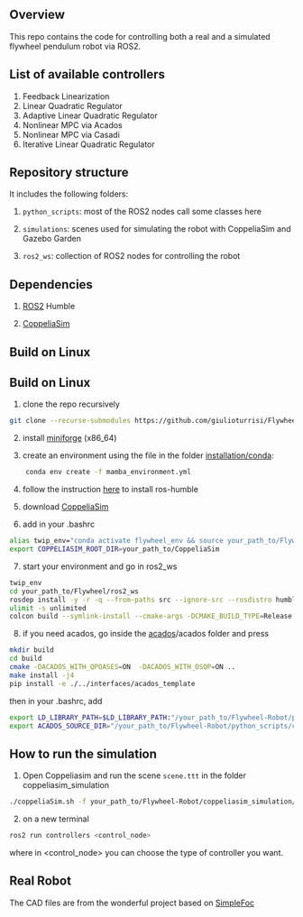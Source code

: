 ## Overview
This repo contains the code for controlling both a real and a simulated flywheel pendulum robot via ROS2. 

## List of available controllers
1. Feedback Linearization
2. Linear Quadratic Regulator
3. Adaptive Linear Quadratic Regulator
4. Nonlinear MPC via Acados
4. Nonlinear MPC via Casadi
6. Iterative Linear Quadratic Regulator

## Repository structure
It includes the following folders:

1. ```python_scripts```: most of the ROS2 nodes call some classes here
 
2. ```simulations```: scenes used for simulating the robot with CoppeliaSim and Gazebo Garden

3. ```ros2_ws```: collection of ROS2 nodes for controlling the robot



## Dependencies
1. [ROS2](https://docs.ros.org/en/humble/Installation.html) Humble

2. [CoppeliaSim](https://www.coppeliarobotics.com/downloads)


## Build on Linux
## Build on Linux
1. clone the repo recursively

```sh
git clone --recurse-submodules https://github.com/giulioturrisi/Flywheel-Robot.git
```


2. install [miniforge](https://github.com/conda-forge/miniforge/releases) (x86_64) 


3. create an environment using the file in the folder [installation/conda](https://github.com/giulioturrisi/Flywheel-Robot/tree/master/installation/conda):

```sh
    conda env create -f mamba_environment.yml
``` 

4. follow the instruction [here](https://robostack.github.io/GettingStarted.html) to install ros-humble


5. download [CoppeliaSim](https://www.coppeliarobotics.com/) 

6. add in your .bashrc

```sh
alias twip_env="conda activate flywheel_env && source your_path_to/Flywheel-Robot/ros2_ws/install/setup.bash"
export COPPELIASIM_ROOT_DIR=your_path_to/CoppeliaSim
```

7. start your environment and go in ros2_ws
```sh
twip_env
cd your_path_to/Flywheel/ros2_ws
rosdep install -y -r -q --from-paths src --ignore-src --rosdistro humble
ulimit -s unlimited
colcon build --symlink-install --cmake-args -DCMAKE_BUILD_TYPE=Release
```

8. if you need acados, go inside the [acados](https://github.com/giulioturrisi/Flywheel-Robot/tree/master/python_scripts/controllers/acados)/acados folder and press
  
```sh
mkdir build
cd build
cmake -DACADOS_WITH_QPOASES=ON  -DACADOS_WITH_OSQP=ON ..
make install -j4
pip install -e ./../interfaces/acados_template
```
then in your .bashrc, add
```sh
export LD_LIBRARY_PATH=$LD_LIBRARY_PATH:"/your_path_to/Flywheel-Robot/python_scripts/controllers/acados/lib"
export ACADOS_SOURCE_DIR="/your_path_to/Flywheel-Robot/python_scripts/controllers/acados"
```

## How to run the simulation
1. Open Coppeliasim and run the scene `scene.ttt` in the folder coppeliasim_simulation 
```sh
./coppeliaSim.sh -f your_path_to/Flywheel-Robot/coppeliasim_simulation/scene.ttt 
```

2. on a new terminal 
```sh
ros2 run controllers <control_node>                     
```
where in <control_node> you can choose the type of controller you want. 




## Real Robot
The CAD files are from the wonderful project based on [SimpleFoc](https://github.com/simplefoc/Arduino-FOC-reaction-wheel-inverted-pendulum)


